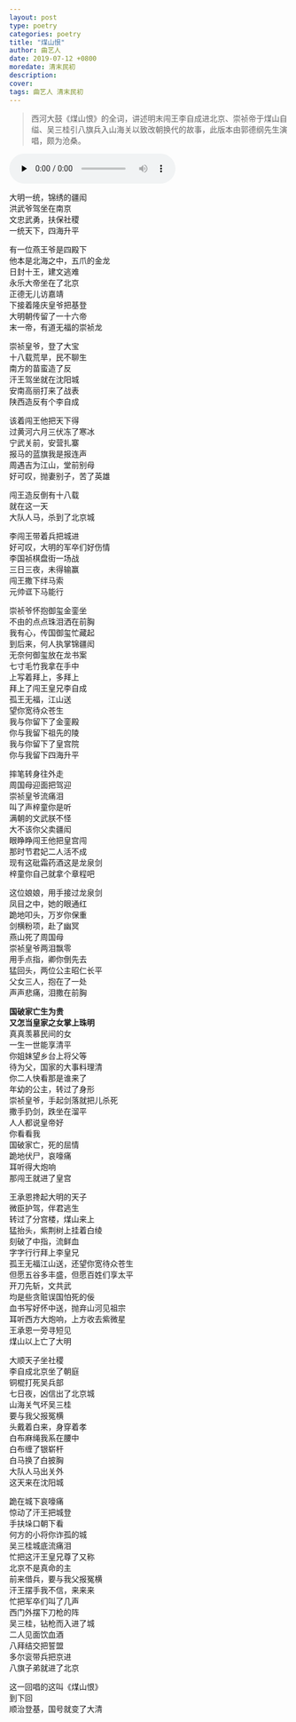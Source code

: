 ```yaml
---
layout: post
type: poetry
categories: poetry
title: "煤山恨"
author: 曲艺人
date: 2019-07-12 +0800
moredate: 清末民初
description: 
cover: 
tags: 曲艺人 清末民初
---
```


> 西河大鼓《煤山恨》的全词，讲述明末闯王李自成进北京、崇祯帝于煤山自缢、吴三桂引八旗兵入山海关以致改朝换代的故事，此版本由郭德纲先生演唱，颇为沧桑。

<audio controls preload="none">
    <source src="https://apqx.oss-cn-hangzhou.aliyuncs.com/blog/poetry_20190712/xihedagu_meishanhen.mp3" type="audio/mp3" />
</audio>

大明一统，锦绣的疆闳  
洪武爷驾坐在南京  
文忠武勇，扶保社稷  
一统天下，四海升平  

有一位燕王爷是四殿下  
他本是北海之中，五爪的金龙  
日封十王，建文逃难  
永乐大帝坐在了北京  
正德无儿访嘉靖  
下接着隆庆皇爷把基登  
大明朝传留了一十六帝  
末一帝，有道无福的崇祯龙  

崇祯皇爷，登了大宝  
十八载荒旱，民不聊生  
南方的苗蛮造了反  
汗王驾坐就在沈阳城  
安南高丽打来了战表  
陕西造反有个李自成  

该着闯王他把天下得  
过黄河六月三伏冻了寒冰  
宁武关前，安营扎寨  
报马的蓝旗我是报连声  
周遇吉为江山，堂前别母  
好可叹，抛妻别子，苦了英雄  

闯王造反倒有十八载  
就在这一天  
大队人马，杀到了北京城  

李闯王带着兵把城进  
好可叹，大明的军卒们好伤情  
李国祯棋盘街一场战  
三日三夜，未得输赢  
闯王撒下绊马索  
元帅诓下马能行  

崇祯爷怀抱御玺金銮坐  
不由的点点珠泪洒在前胸  
我有心，传国御玺忙藏起  
到后来，何人执掌锦疆闳  
无奈何御玺放在龙书案  
七寸毛竹我拿在手中  
上写着拜上，多拜上  
拜上了闯王皇兄李自成  
孤王无福，江山送  
望你宽待众苍生  
我与你留下了金銮殿  
你与我留下祖先的陵  
我与你留下了皇宫院  
你与我留下四海升平  

摔笔转身往外走  
周国母迎面把驾迎  
崇祯皇爷流痛泪  
叫了声梓童你是听  
满朝的文武朕不怪  
大不该你父卖疆闳  
眼睁睁闯王他把皇宫闯  
那时节君妃二人活不成  
现有这砒霜药酒这是龙泉剑  
梓童你自己就拿个章程吧  

这位娘娘，用手接过龙泉剑  
凤目之中，她的眼通红  
跪地叩头，万岁你保重  
剑横粉项，赴了幽冥  
燕山死了周国母  
崇祯皇爷两泪飘零  
用手点指，卿你倒先去  
猛回头，两位公主昭仁长平  
父女三人，抱在了一处  
声声悲痛，泪撒在前胸  

**国破家亡生为贵**  
**又怎当皇家之女掌上珠明**  
真真羡慕民间的女  
一生一世能享清平  
你姐妹望乡台上将父等  
待为父，国家的大事料理清  
你二人快看那是谁来了  
年幼的公主，转过了身形  
崇祯皇爷，手起剑落就把儿杀死  
撒手扔剑，跌坐在溜平  
人人都说皇帝好  
你看看我  
国破家亡，死的屈情  
跪地伏尸，哀嚎痛  
耳听得大炮响  
那闯王就进了皇宫  

王承恩搀起大明的天子  
微臣护驾，伴君逃生  
转过了分宫楼，煤山来上  
猛抬头，紫荆树上挂着白绫  
刻破了中指，流鲜血  
字字行行拜上李皇兄  
孤王无福江山送，还望你宽待众苍生  
但愿五谷多丰盛，但愿百姓们享太平  
开刀先斩，文共武  
均是些贪赃误国怕死的佞  
血书写好怀中送，抛弃山河见祖宗  
耳听西方大炮响，上方收去紫微星  
王承恩一旁寻短见  
煤山以上亡了大明  

大顺天子坐社稷  
李自成北京坐了朝庭  
铜棍打死吴兵部  
七日夜，凶信出了北京城  
山海关气坏吴三桂  
要与我父报冤横  
头戴着白来，身穿着孝  
白布麻绳我系在腰中  
白布缠了银崭杆  
白马换了白披胸  
大队人马出关外  
这天来在沈阳城  

跪在城下哀嚎痛  
惊动了汗王把城登  
手扶垛口朝下看  
何方的小将你诈孤的城  
吴三桂城底流痛泪  
忙把这汗王皇兄尊了又称  
北京不是真命的主  
前来借兵，要与我父报冤横  
汗王摆手我不信，来来来  
忙把军卒们叫了几声  
西门外摆下刀枪的阵  
吴三桂，钻枪而入进了城  
二人见面饮血酒  
八拜结交把誓盟  
多尔衮带兵把京进  
八旗子弟就进了北京  

这一回唱的这叫《煤山恨》  
到下回  
顺治登基，国号就变了大清  
